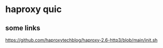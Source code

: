 # haproxy quic



## some links

https://github.com/haproxytechblog/haproxy-2.6-http3/blob/main/init.sh